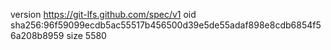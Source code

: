 version https://git-lfs.github.com/spec/v1
oid sha256:96f59099ecdb5ac55517b456500d39e5de55adaf898e8cdb6854f56a208b8959
size 5580
